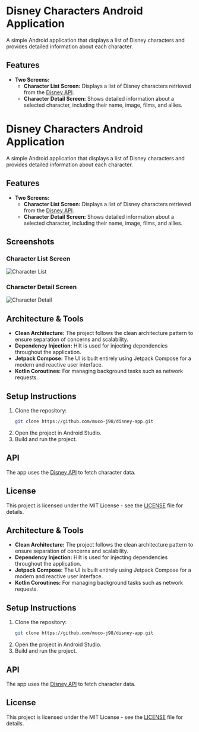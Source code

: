 # Disney Characters Android Application

A simple Android application that displays a list of Disney characters and provides detailed information about each character.

## Features

- **Two Screens:**
  - **Character List Screen:** Displays a list of Disney characters retrieved from the [Disney API](https://api.disneyapi.dev/character).
  - **Character Detail Screen:** Shows detailed information about a selected character, including their name, image, films, and allies.
 
# Disney Characters Android Application

A simple Android application that displays a list of Disney characters and provides detailed information about each character.

## Features

- **Two Screens:**
  - **Character List Screen:** Displays a list of Disney characters retrieved from the [Disney API](https://api.disneyapi.dev/character).
  - **Character Detail Screen:** Shows detailed information about a selected character, including their name, image, films, and allies.

## Screenshots

### Character List Screen
![Character List](screenshots/list_screen.png)

### Character Detail Screen
![Character Detail](screenshots/detail_screen.png)

## Architecture & Tools

- **Clean Architecture:** The project follows the clean architecture pattern to ensure separation of concerns and scalability.
- **Dependency Injection:** Hilt is used for injecting dependencies throughout the application.
- **Jetpack Compose:** The UI is built entirely using Jetpack Compose for a modern and reactive user interface.
- **Kotlin Coroutines:** For managing background tasks such as network requests.

## Setup Instructions

1. Clone the repository:
    ```bash
    git clone https://github.com/muco-j98/disney-app.git
    ```
2. Open the project in Android Studio.
3. Build and run the project.

## API

The app uses the [Disney API](https://api.disneyapi.dev/character) to fetch character data.


## License

This project is licensed under the MIT License - see the [LICENSE](LICENSE) file for details.


## Architecture & Tools

- **Clean Architecture:** The project follows the clean architecture pattern to ensure separation of concerns and scalability.
- **Dependency Injection:** Hilt is used for injecting dependencies throughout the application.
- **Jetpack Compose:** The UI is built entirely using Jetpack Compose for a modern and reactive user interface.
- **Kotlin Coroutines:** For managing background tasks such as network requests.

## Setup Instructions

1. Clone the repository:
    ```bash
    git clone https://github.com/muco-j98/disney-app.git
    ```
2. Open the project in Android Studio.
3. Build and run the project.

## API

The app uses the [Disney API](https://api.disneyapi.dev/character) to fetch character data.


## License

This project is licensed under the MIT License - see the [LICENSE](LICENSE) file for details.
